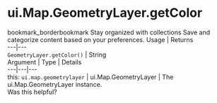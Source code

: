  
#  ui.Map.GeometryLayer.getColor
bookmark_borderbookmark Stay organized with collections  Save and categorize content based on your preferences.
Usage | Returns  
---|---  
`GeometryLayer.getColor()` | String  
Argument | Type | Details  
---|---|---  
this: `ui.map.geometrylayer` | ui.Map.GeometryLayer | The ui.Map.GeometryLayer instance.  
Was this helpful?
